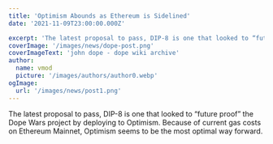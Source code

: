 ```yaml
---
title: 'Optimism Abounds as Ethereum is Sidelined'
date: '2021-11-09T23:00:00.000Z'

excerpt: 'The latest proposal to pass, DIP-8 is one that looked to “future proof” the Dope Wars project by deploying to Optimism. Because of current gas costs on Ethereum Mainnet, Optimism seems to be the most optimal way forward.'
coverImage: '/images/news/dope-post.png'
coverImageText: 'john dope - dope wiki archive'
author:
  name: vmod
  picture: '/images/authors/author0.webp'
ogImage:
  url: '/images/news/post1.png'
---
```


The latest proposal to pass, DIP-8 is one that looked to “future proof” the Dope Wars project by deploying to Optimism. Because of current gas costs on Ethereum Mainnet, Optimism seems to be the most optimal way forward.